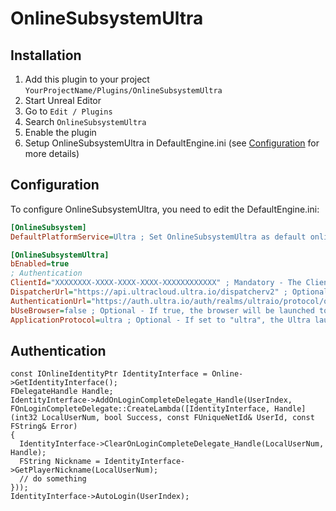 # OnlineSubsystemUltra

## Installation

1. Add this plugin to your project `YourProjectName/Plugins/OnlineSubsystemUltra`
2. Start Unreal Editor
3. Go to `Edit / Plugins`
4. Search `OnlineSubsystemUltra`
5. Enable the plugin
6. Setup OnlineSubsystemUltra in DefaultEngine.ini (see [Configuration](#configuration) for more details)

## Configuration

To configure OnlineSubsystemUltra, you need to edit the DefaultEngine.ini:

```ini
[OnlineSubsystem]
DefaultPlatformService=Ultra ; Set OnlineSubsystemUltra as default online subsystem

[OnlineSubsystemUltra]
bEnabled=true
; Authentication
ClientId="XXXXXXXX-XXXX-XXXX-XXXX-XXXXXXXXXXXX" ; Mandatory - The Client Id given by Ultra
DispatcherUrl="https://api.ultracloud.ultra.io/dispatcherv2" ; Optional - The dispatcher URL (default: https://api.ultracloud.ultra.io/dispatcherv2)
AuthenticationUrl="https://auth.ultra.io/auth/realms/ultraio/protocol/openid-connect" ; Optional - The openid authentication URL (default: https://auth.ultra.io/auth/realms/ultraio/protocol/openid-connect)
bUseBrowser=false ; Optional - If true, the browser will be launched to prompt the user credentials otherwise the 'ApplicationProtocol' will be used to handle the login (default: false)
ApplicationProtocol=ultra ; Optional - If set to "ultra", the Ultra launcher will be called to login the user (default: ultra)
```

## Authentication

```
const IOnlineIdentityPtr IdentityInterface = Online->GetIdentityInterface();
FDelegateHandle Handle;
IdentityInterface->AddOnLoginCompleteDelegate_Handle(UserIndex, FOnLoginCompleteDelegate::CreateLambda([IdentityInterface, Handle](int32 LocalUserNum, bool Success, const FUniqueNetId& UserId, const FString& Error)
{
  IdentityInterface->ClearOnLoginCompleteDelegate_Handle(LocalUserNum, Handle);
  FString Nickname = IdentityInterface->GetPlayerNickname(LocalUserNum);
  // do something
}));
IdentityInterface->AutoLogin(UserIndex);
```
